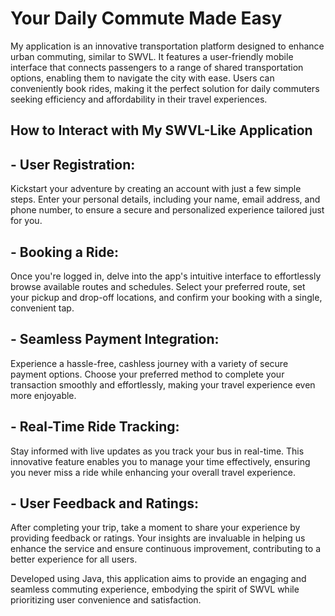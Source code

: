  # Your Daily Commute Made Easy
My application is an innovative transportation platform designed to enhance urban commuting, similar to SWVL. It features a user-friendly mobile interface that connects passengers to a range of shared transportation options, enabling them to navigate the city with ease. Users can conveniently book rides, making it the perfect solution for daily commuters seeking efficiency and affordability in their travel experiences.



## How to Interact with My SWVL-Like Application  
## - User Registration:
Kickstart your adventure by creating an account with just a few simple steps. Enter your personal details, including your name, email address, and phone number, to ensure a secure and personalized experience tailored just for you.

## - Booking a Ride: 
Once you're logged in, delve into the app's intuitive interface to effortlessly browse available routes and schedules. Select your preferred route, set your pickup and drop-off locations, and confirm your booking with a single, convenient tap.

## - Seamless Payment Integration:
Experience a hassle-free, cashless journey with a variety of secure payment options. Choose your preferred method to complete your transaction smoothly and effortlessly, making your travel experience even more enjoyable.

## - Real-Time Ride Tracking: 
Stay informed with live updates as you track your bus in real-time. This innovative feature enables you to manage your time effectively, ensuring you never miss a ride while enhancing your overall travel experience.

## - User Feedback and Ratings: 
After completing your trip, take a moment to share your experience by providing feedback or ratings. Your insights are invaluable in helping us enhance the service and ensure continuous improvement, contributing to a better experience for all users.


Developed using Java, this application aims to provide an engaging and seamless commuting experience, embodying the spirit of SWVL while prioritizing user convenience and satisfaction.







